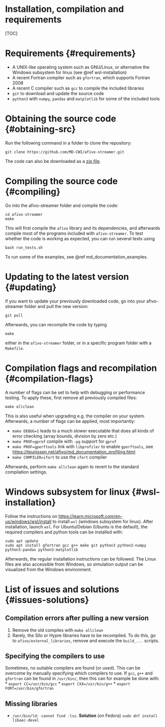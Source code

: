 # Installation, compilation and requirements

[TOC]

# Requirements {#requirements}

* A UNIX-like operating system such as GNU/Linux, or alternative the Windows subsystem for linux (see @ref wsl-installation)
* A recent Fortran compiler such as `gfortran`, which supports Fortran 2008
* A recent C compiler such as `gcc` to compile the included libraries
* `git` to download and update the source code
* `python3` with `numpy`, `pandas` and `matplotlib` for some of the included tools

# Obtaining the source code {#obtaining-src}

Run the following command in a folder to clone the repository:

    git clone https://github.com/MD-CWI/afivo-streamer.git

The code can also be downloaded as a [zip file](https://github.com/MD-CWI/afivo-streamer/archive/refs/heads/master.zip).

# Compiling the source code {#compiling}

Go into the afivo-streamer folder and compile the code:

    cd afivo-streamer
    make

This will first compile the `afivo` library and its dependencies, and afterwards compile most of the programs included with `afivo-streamer`. To test whether the code is working as expected, you can run several tests using

    bash run_tests.sh

To run some of the examples, see @ref md_documentation_examples.

# Updating to the latest version {#updating}

If you want to update your previously downloaded code, go into your afivo-streamer folder and pull the new version:

    git pull

Afterwards, you can recompile the code by typing

    make

either in the `afivo-streamer` folder, or in a specific program folder with a `Makefile`.

# Compilation flags and recompilation {#compilation-flags}

A number of flags can be set to help with debugging or performance testing. To apply these, first remove all previously compiled files:

    make allclean

This is also useful when upgrading e.g. the compiler on your system. Afterwards, a number of flags can be applied, most importantly:

* `make DEBUG=1` leads to a much slower executable that does all kinds of error checking (array bounds, division by zero etc.)
* `make PROF=gprof` compile with `-pg` support for `gprof`
* `make PROF=gperftools` link with `libprofiler` to enable `gperftools`, see https://teunissen.net/afivo/md_documentation_profiling.html
* `make COMPILER=ifort` to use the `ifort` compiler

Afterwards, perform `make allclean` again to revert to the standard compilation settings.

# Windows subsystem for linux {#wsl-installation}

Follow the instructions on https://learn.microsoft.com/en-us/windows/wsl/install to install `wsl` (windows subsystem for linux). After installation, launch `wsl`. For Ubuntu/Debian (Ubuntu is the default), the required compilers and python tools can be installed with:

    sudo apt update
    sudo apt install gfortran gcc g++ make git python3 python3-numpy python3-pandas python3-matplotlib

Afterwards, the regular installation instructions can be followed. The Linux files are also accessible from Windows, so simulation output can be visualized from the Windows environment.

# List of issues and solutions {#issues-solutions}

## Compilation errors after pulling a new version

1. Remove the old compiles with `make allclean`
2. Rarely, the Silo or Hypre libraries have to be recompiled. To do this, go to `afivo/external_libraries`, remove  and execute the `build_...` scripts.

## Specifying the compilers to use

Sometimes, no suitable compilers are found (or used). This can be overcome by manually specifying which compilers to use. If `gcc`, `g++` and `gfortran` can be found in `/usr/bin/`, then this can  for example be done with:
    * `export CC=/usr/bin/gcc`
    * `export CXX=/usr/bin/g++`
    * `export FORT=/usr/bin/gfortran`

## Missing libraries

* `/usr/bin/ld: cannot find -lsz`. **Solution** (on Fedora) `sudo dnf install libaec-devel`
